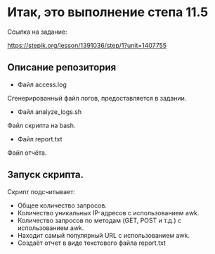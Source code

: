 # Итак, это выполнение степа 11.5

Ссылка на задание:

https://stepik.org/lesson/1391036/step/1?unit=1407755

## Описание репозитория
* Файл access.log

Сгенерированный файл логов, предоставляется в задании.
* Файл analyze_logs.sh

Файл скрипта на bash.

* Файл report.txt

Файл отчёта.

## Запуск скрипта.

Скрипт подсчитывает:
* Общее количество запросов.
* Количество уникальных IP-адресов с использованием awk.
* Количество запросов по методам (GET, POST и т.д.) с использованием awk.
* Находит самый популярный URL с использованием awk.
* Создаёт отчет в виде текстового файла report.txt
